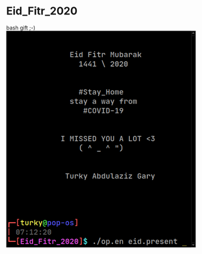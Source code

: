 # Eid_Fitr_2020
bash gift ;-)
![alt text](https://github.com/tag2000sa/Eid_Fitr_2020/blob/master/eid_fitr_2020.png)
